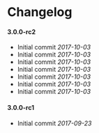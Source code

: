 # Changelog

#### 3.0.0-rc2

* Initial commit *2017-10-03*
* Initial commit *2017-10-03*
* Initial commit *2017-10-03*
* Initial commit *2017-10-03*
* Initial commit *2017-10-03*
* Initial commit *2017-10-03*
* Initial commit *2017-10-03*


#### 3.0.0-rc1

* Initial commit *2017-09-23*
